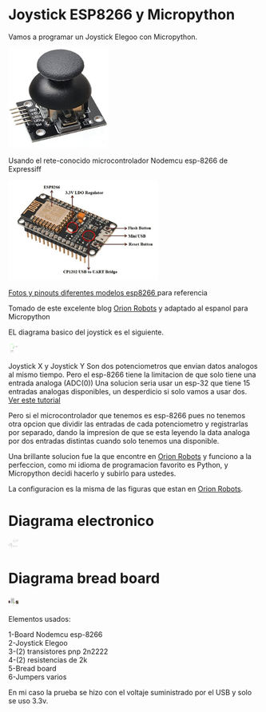 # Joystick ESP8266 y Micropython 
Vamos a programar un Joystick Elegoo con Micropython.

<img src='media/Elegoo-joystick.jpg/' width=200 height=200 />

Usando el rete-conocido microcontrolador Nodemcu esp-8266 de Expressiff

<img src='media/NodeMCU-Microncontroller.ppm/' width=300 height=200 />

<a href=https://randomnerdtutorials.com/esp8266-pinout-reference-gpios/>Fotos y pinouts diferentes modelos esp8266 </a> para referencia

Tomado de este excelente blog <a href=https://orionrobots.co.uk/2017/05/28/joystick-attached-to-esp8266.html> Orion Robots</a> y adaptado al espanol para Micropython

EL diagrama basico del joystick es el siguiente.

<img src='media/joystick-innards.png/' style='width:20px;height:20px;'/>

Joystick X y Joystick Y Son dos potenciometros que envian datos analogos al mismo tiempo.
Pero el esp-8266 tiene la limitacion de que solo tiene una entrada analoga (ADC(0))
Una solucion seria usar un esp-32 que tiene 15 entradas analogas disponibles, un desperdicio si solo vamos a usar dos.  <a href=https://randomnerdtutorials.com/esp32-adc-analog-read-arduino-ide/>Ver este tutorial</a>

Pero si el microcontrolador que tenemos es esp-8266 pues no tenemos otra opcion que dividir las entradas de cada potenciometro y registrarlas por separado, dando la impresion de que se esta leyendo la data analoga por dos entradas distintas cuando solo tenemos una disponible.

Una brillante solucion fue la que encontre en <a href=https://orionrobots.co.uk/2017/05/28/joystick-attached-to-esp8266.html> Orion Robots</a> y funciono a la perfeccion, como mi idioma de programacion favorito es Python, y Micropython decidi hacerlo y subirlo para ustedes.

La configuracion es la misma de las figuras que estan en <a href=https://orionrobots.co.uk/2017/05/28/joystick-attached-to-esp8266.html> Orion Robots</a>.

<h1>Diagrama electronico</h1>
<img src='media/circuit-diagram-fritzing.png/' style='width:20px;height:20px;'/>
<h1>Diagrama bread board</h1>
<img src='media/circuit-breadboard-fritzing.png/' style='width:20px;height:20px;'/>

Elementos usados:

1-Board Nodemcu esp-8266</br>
2-Joystick Elegoo</br>
3-(2) transistores pnp 2n2222</br>
4-(2) resistencias de 2k</br>
5-Bread board</br>
6-Jumpers varios</br>

En mi caso la prueba se hizo con el voltaje suministrado por el USB y solo se uso 3.3v.
